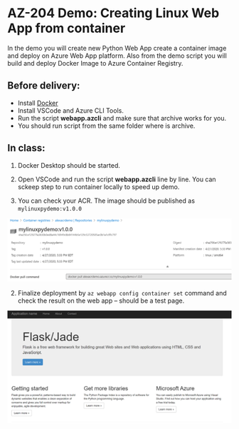 # AZ-204 Demo: Creating Linux Web App from container

In the demo you will create new Python Web App create a container image and deploy on Azure Web App platform. 
Also from the demo script you will build and deploy Docker Image to Azure Container Registry.

## Before delivery:

- Install [Docker](https://docs.docker.com/get-docker/) 
- Install VSCode and Azure CLI Tools.
- Run the script **webapp.azcli** and make sure that archive works for you.
- You should run script from the same folder where is archive.

## In class:

1. Docker Desktop should be started.
1. Open VSCode and run the script **webapp.azcli** line by line. You can sckeep step to run container locally to speed up demo.

1. You can check your ACR. The image should be published as `mylinuxpydemo:v1.0.0`

![ACR](acr.png)

2. Finalize deployment by `az webapp config container set` command and check the result on the web app – should be a test page.

![FinalPage](screen.png)
